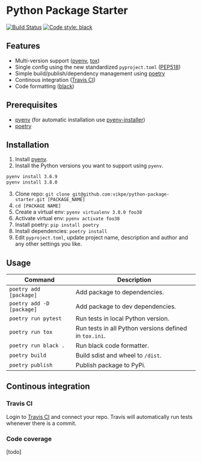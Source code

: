 # Python Package Starter
[![Build Status](https://travis-ci.org/vikpe/python-package-starter.svg?branch=master)](https://travis-ci.org/vikpe/python-package-starter) [![Code style: black](https://img.shields.io/badge/code%20style-black-000000.svg)](https://github.com/psf/black)

## Features
* Multi-version support ([pyenv](https://github.com/pyenv/pyenv), [tox](https://github.com/tox-dev/tox/))
* Single config using the new standardized `pyproject.toml` ([PEP518](https://www.python.org/dev/peps/pep-0518/))
* Simple build/publish/dependency management using [poetry](https://github.com/sdispater/poetry)
* Continous integration ([Travis CI](https://travis-ci.org/))
* Code formatting ([black](https://github.com/psf/black))

## Prerequisites
* [pyenv](https://github.com/pyenv/pyenv) (for automatic installation use [pyenv-installer](https://github.com/pyenv/pyenv-installer))
* [poetry](https://github.com/sdispater/poetry)

## Installation
1. Install [pyenv](https://github.com/pyenv/pyenv).
2. Install the Python versions you want to support using `pyenv`.
  ```sh
  pyenv install 3.6.9
  pyenv install 3.8.0
  ```
3. Clone repo: `git clone git@github.com:vikpe/python-package-starter.git [PACKAGE_NAME]` 
4. `cd [PACKAGE NAME]`
5. Create a virtual env: `pyenv virtualenv 3.8.0 foo38`
6. Activate virtual env: `pyenv activate foo38`
7. Install poetry: `pip install poetry`
8. Install dependencies: `poetry install`
9. Edit `pyproject.toml`, update project name, description and author and any other settings you like.

## Usage

Command | Description
--- | ---
`poetry add [package]` | Add package to dependencies.
`poetry add -D [package]` | Add package to dev dependencies.
`poetry run pytest` | Run tests in local Python version.
`poetry run tox` | Run tests in all Python versions defined in `tox.ini`.
`poetry run black .` | Run black code formatter.
`poetry build` | Build sdist and wheel to `/dist`.
`poetry publish` | Publish package to PyPi.

## Continous integration

### Travis CI
Login to [Travis CI](https://travis-ci.org/) and connect your repo. Travis will automatically run tests whenever there is a commit.

### Code coverage
[todo]
